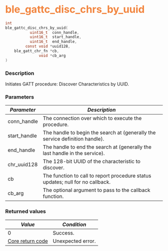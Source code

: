 ## <font color="#F2853F" style="font-size:24pt">ble\_gattc\_disc\_chrs\_by\_uuid</font>

```c
int
ble_gattc_disc_chrs_by_uuid(
           uint16_t  conn_handle,
           uint16_t  start_handle,
           uint16_t  end_handle,
         const void *uuid128,
    ble_gatt_chr_fn *cb,
               void *cb_arg
)
```

### Description

Initiates GATT procedure: Discover Characteristics by UUID. 

### Parameters

| *Parameter* | *Description* |
|-------------|---------------|
| conn\_handle | The connection over which to execute the procedure. |
| start\_handle | The handle to begin the search at (generally the service definition handle). |
| end\_handle | The handle to end the search at (generally the last handle in the service). |
| chr\_uuid128 | The 128-bit UUID of the characteristic to discover. |
| cb | The function to call to report procedure status updates; null for no callback. |
| cb\_arg | The optional argument to pass to the callback function. |

### Returned values

| *Value* | *Condition* |
|---------|-------------|
| 0 | Success. |
| [Core return code](../../ble_hs_return_codes/#return-codes-core) | Unexpected error. |

